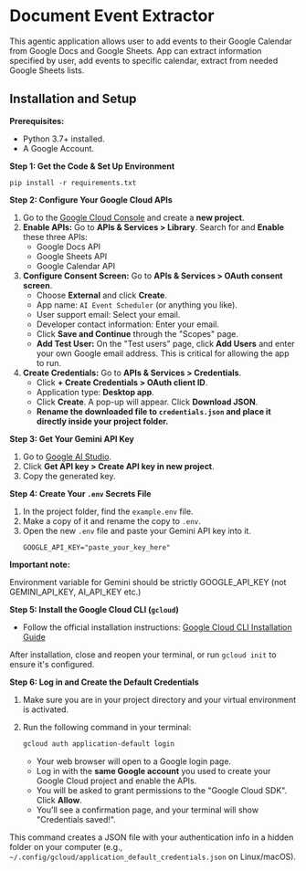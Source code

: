 # Document Event Extractor

This agentic application allows user to add events to their Google Calendar from Google Docs and Google Sheets. App can extract information specified by user, add events to specific calendar, extract from needed Google Sheets lists.

## Installation and Setup

**Prerequisites:**
*   Python 3.7+ installed.
*   A Google Account.

**Step 1: Get the Code & Set Up Environment**

    pip install -r requirements.txt

**Step 2: Configure Your Google Cloud APIs**

1.  Go to the [Google Cloud Console](https://console.cloud.google.com/) and create a **new project**.
2.  **Enable APIs:** Go to **APIs & Services > Library**. Search for and **Enable** these three APIs:
    *   Google Docs API
    *   Google Sheets API
    *   Google Calendar API
3.  **Configure Consent Screen:** Go to **APIs & Services > OAuth consent screen**.
    *   Choose **External** and click **Create**.
    *   App name: `AI Event Scheduler` (or anything you like).
    *   User support email: Select your email.
    *   Developer contact information: Enter your email.
    *   Click **Save and Continue** through the "Scopes" page.
    *   **Add Test User:** On the "Test users" page, click **Add Users** and enter your own Google email address. This is critical for allowing the app to run.
4.  **Create Credentials:** Go to **APIs & Services > Credentials**.
    *   Click **+ Create Credentials > OAuth client ID**.
    *   Application type: **Desktop app**.
    *   Click **Create**. A pop-up will appear. Click **Download JSON**.
    *   **Rename the downloaded file to `credentials.json` and place it directly inside your project folder.**

**Step 3: Get Your Gemini API Key**
1.  Go to [Google AI Studio](https://aistudio.google.com/).
2.  Click **Get API key > Create API key in new project**.
3.  Copy the generated key.

**Step 4: Create Your `.env` Secrets File**
1.  In the project folder, find the `example.env` file.
2.  Make a copy of it and rename the copy to `.env`.
3.  Open the new `.env` file and paste your Gemini API key into it.
    ```
    GOOGLE_API_KEY="paste_your_key_here"
    ```

**Important note:**

Environment variable for Gemini should be strictly GOOGLE_API_KEY (not GEMINI_API_KEY, AI_API_KEY etc.)


**Step 5: Install the Google Cloud CLI (`gcloud`)**

*   Follow the official installation instructions: [Google Cloud CLI Installation Guide](https://cloud.google.com/sdk/docs/install)

After installation, close and reopen your terminal, or run `gcloud init` to ensure it's configured.

**Step 6: Log in and Create the Default Credentials**

1.  Make sure you are in your project directory and your virtual environment is activated.
2.  Run the following command in your terminal:

    ```bash
    gcloud auth application-default login
    ```

    *   Your web browser will open to a Google login page.
    *   Log in with the **same Google account** you used to create your Google Cloud project and enable the APIs.
    *   You will be asked to grant permissions to the "Google Cloud SDK". Click **Allow**.
    *   You'll see a confirmation page, and your terminal will show "Credentials saved!".

This command creates a JSON file with your authentication info in a hidden folder on your computer (e.g., `~/.config/gcloud/application_default_credentials.json` on Linux/macOS).